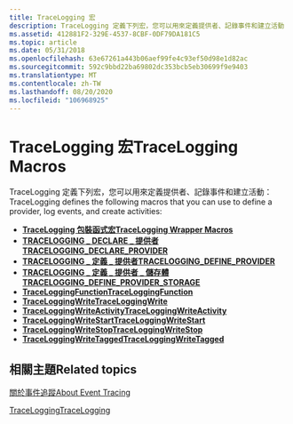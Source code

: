 ```yaml
---
title: TraceLogging 宏
description: TraceLogging 定義下列宏，您可以用來定義提供者、記錄事件和建立活動
ms.assetid: 412881F2-329E-4537-8CBF-0DF79DA181C5
ms.topic: article
ms.date: 05/31/2018
ms.openlocfilehash: 63e67261a443b06aef99fe4c93ef50d98e1d82ac
ms.sourcegitcommit: 592c9bbd22ba69802dc353bcb5eb30699f9e9403
ms.translationtype: MT
ms.contentlocale: zh-TW
ms.lasthandoff: 08/20/2020
ms.locfileid: "106968925"
---
```

# <a name="tracelogging-macros"></a><span data-ttu-id="e2962-103">TraceLogging 宏</span><span class="sxs-lookup"><span data-stu-id="e2962-103">TraceLogging Macros</span></span>

<span data-ttu-id="e2962-104">TraceLogging 定義下列宏，您可以用來定義提供者、記錄事件和建立活動：</span><span class="sxs-lookup"><span data-stu-id="e2962-104">TraceLogging defines the following macros that you can use to define a provider, log events, and create activities:</span></span>

-   [<span data-ttu-id="e2962-105">**TraceLogging 包裝函式宏**</span><span class="sxs-lookup"><span data-stu-id="e2962-105">**TraceLogging Wrapper Macros**</span></span>](tracelogging-wrapper-macros.md)
-   [<span data-ttu-id="e2962-106">**TRACELOGGING \_ DECLARE \_ 提供者**</span><span class="sxs-lookup"><span data-stu-id="e2962-106">**TRACELOGGING\_DECLARE\_PROVIDER**</span></span>](/windows/desktop/api/traceloggingprovider/nf-traceloggingprovider-tracelogging_declare_provider)
-   [<span data-ttu-id="e2962-107">**TRACELOGGING \_ 定義 \_ 提供者**</span><span class="sxs-lookup"><span data-stu-id="e2962-107">**TRACELOGGING\_DEFINE\_PROVIDER**</span></span>](/windows/desktop/api/traceloggingprovider/nf-traceloggingprovider-tracelogging_define_provider)
-   [<span data-ttu-id="e2962-108">**TRACELOGGING \_ 定義 \_ 提供者 \_ 儲存體**</span><span class="sxs-lookup"><span data-stu-id="e2962-108">**TRACELOGGING\_DEFINE\_PROVIDER\_STORAGE**</span></span>](/windows/desktop/api/traceloggingprovider/nf-traceloggingprovider-tracelogging_define_provider_storage)
-   [<span data-ttu-id="e2962-109">**TraceLoggingFunction**</span><span class="sxs-lookup"><span data-stu-id="e2962-109">**TraceLoggingFunction**</span></span>](/windows/desktop/api/traceloggingactivity/nf-traceloggingactivity-traceloggingfunction)
-   [<span data-ttu-id="e2962-110">**TraceLoggingWrite**</span><span class="sxs-lookup"><span data-stu-id="e2962-110">**TraceLoggingWrite**</span></span>](/windows/desktop/api/traceloggingprovider/nf-traceloggingprovider-traceloggingwrite)
-   [<span data-ttu-id="e2962-111">**TraceLoggingWriteActivity**</span><span class="sxs-lookup"><span data-stu-id="e2962-111">**TraceLoggingWriteActivity**</span></span>](/windows/desktop/api/traceloggingprovider/nf-traceloggingprovider-traceloggingwriteactivity)
-   [<span data-ttu-id="e2962-112">**TraceLoggingWriteStart**</span><span class="sxs-lookup"><span data-stu-id="e2962-112">**TraceLoggingWriteStart**</span></span>](/windows/desktop/api/traceloggingactivity/nf-traceloggingactivity-traceloggingwritestart)
-   [<span data-ttu-id="e2962-113">**TraceLoggingWriteStop**</span><span class="sxs-lookup"><span data-stu-id="e2962-113">**TraceLoggingWriteStop**</span></span>](/windows/desktop/api/traceloggingactivity/nf-traceloggingactivity-traceloggingwritestop)
-   [<span data-ttu-id="e2962-114">**TraceLoggingWriteTagged**</span><span class="sxs-lookup"><span data-stu-id="e2962-114">**TraceLoggingWriteTagged**</span></span>](/windows/desktop/api/traceloggingactivity/nf-traceloggingactivity-traceloggingwritetagged)

## <a name="related-topics"></a><span data-ttu-id="e2962-115">相關主題</span><span class="sxs-lookup"><span data-stu-id="e2962-115">Related topics</span></span>

<dl> <dt>

[<span data-ttu-id="e2962-116">關於事件追蹤</span><span class="sxs-lookup"><span data-stu-id="e2962-116">About Event Tracing</span></span>](/windows/desktop/ETW/about-event-tracing)
</dt> <dt>

[<span data-ttu-id="e2962-117">TraceLogging</span><span class="sxs-lookup"><span data-stu-id="e2962-117">TraceLogging</span></span>](trace-logging-portal.md)
</dt> </dl>

 

 